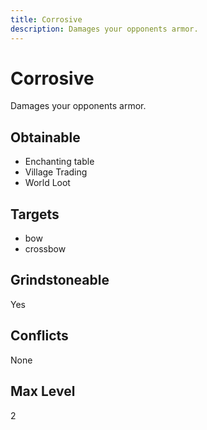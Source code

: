 ```yaml
---
title: Corrosive
description: Damages your opponents armor.
---
```

# Corrosive
Damages your opponents armor.
## Obtainable
- Enchanting table
- Village Trading
- World Loot
## Targets
- bow
 - crossbow
## Grindstoneable
Yes
## Conflicts
None
## Max Level
2
